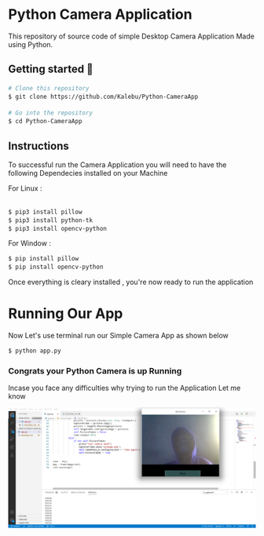 
# Python Camera Application 
This repository of source code of simple Desktop Camera Application
Made using Python.

## Getting started 🔧


```bash
# Clone this repository
$ git clone https://github.com/Kalebu/Python-CameraApp

# Go into the repository
$ cd Python-CameraApp
```

## Instructions 

To successful run the Camera Application you will need to have the following 
Dependecies installed on your Machine

For Linux :
```bash
 
$ pip3 install pillow
$ pip3 install python-tk
$ pip3 install opencv-python
```

For Window : 
```bash 
$ pip install pillow
$ pip install opencv-python
```

Once everything is cleary installed , you're now ready to run the application  

# Running Our App 

Now Let's use terminal run our Simple Camera App as shown below  

```bash 
$ python app.py

```

### Congrats your Python Camera is up Running

Incase you face any difficulties why trying to run 
the Application Let me know 

![](mycamera.png?raw=true)